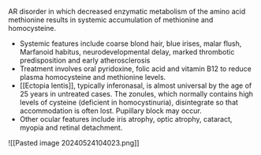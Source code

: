 AR disorder in which decreased enzymatic metabolism of the amino acid methionine results in systemic accumulation of methionine and homocysteine.
- Systemic features include coarse blond hair, blue irises, malar flush, Marfanoid habitus, neurodevelopmental delay, marked thrombotic predisposition and early atherosclerosis
- Treatment involves oral pyridoxine, folic acid and vitamin B12 to reduce plasma homocysteine and methionine levels.
- [[Ectopia lentis]], typically inferonasal, is almost universal by the age of 25 years in untreated cases. The zonules, which normally contains high levels of cysteine (deficient in homocystinuria), disintegrate so that accommodation is often lost. Pupillary block may occur.
- Other ocular features include iris atrophy, optic atrophy, cataract, myopia and retinal detachment.

![[Pasted image 20240524104023.png]]